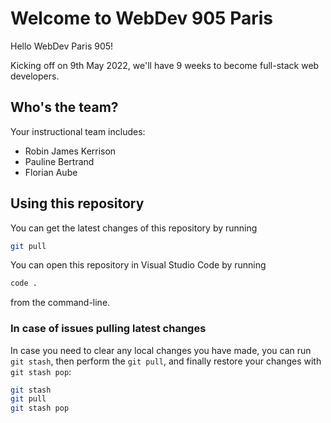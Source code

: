 # Welcome to WebDev 905 Paris

Hello WebDev Paris 905!

Kicking off on 9th May 2022, we'll have 9 weeks to become full-stack web developers.

## Who's the team?

Your instructional team includes:

- Robin James Kerrison
- Pauline Bertrand
- Florian Aube

## Using this repository

You can get the latest changes of this repository by running

```sh
git pull
```

You can open this repository in Visual Studio Code by running

```sh
code .
```

from the command-line.

### In case of issues pulling latest changes

In case you need to clear any local changes you have made,
you can run `git stash`, then perform the `git pull`,
and finally restore your changes with `git stash pop`:

```sh
git stash
git pull
git stash pop
```
